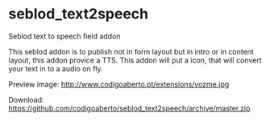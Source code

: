 seblod_text2speech
==================

Seblod text to speech field addon

This seblod addon is to publish not in form layout but in intro or in content layout, this addon provice a TTS. This addon will put a icon, that will convert your text in to a audio on fly.

Preview image: http://www.codigoaberto.pt/extensions/vozme.jpg

Download: https://github.com/codigoaberto/seblod_text2speech/archive/master.zip
